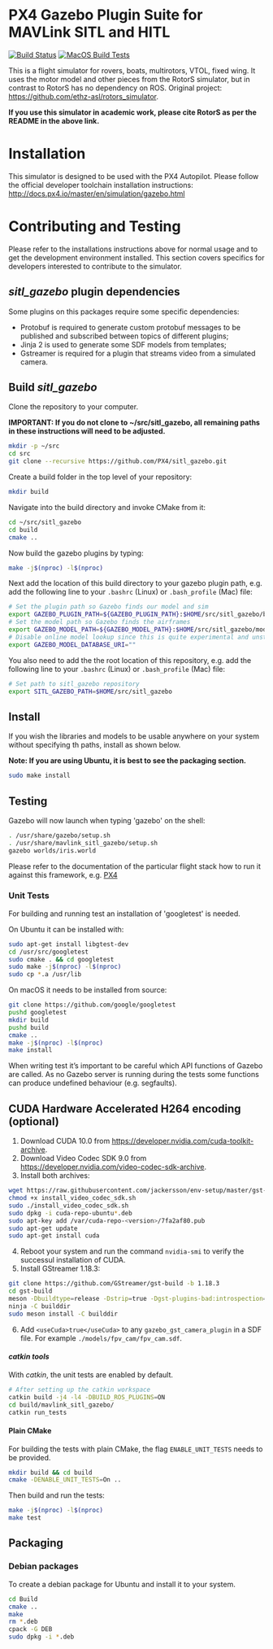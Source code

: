 # PX4 Gazebo Plugin Suite for MAVLink SITL and HITL

[![Build Status](https://github.com/PX4/sitl_gazebo/workflows/Build%20Tests/badge.svg)](https://github.com/PX4/sitl_gazebo/actions?query=workflow%3A%22Build+Tests%22) [![MacOS Build Tests](https://github.com/PX4/sitl_gazebo/workflows/MacOS%20Build%20Tests/badge.svg)](https://github.com/PX4/sitl_gazebo/actions?query=workflow%3A%22MacOS+Build+Tests%22) 

This is a flight simulator for rovers, boats, multirotors, VTOL, fixed wing. It uses the motor model and other pieces from the RotorS simulator, but in contrast to RotorS has no dependency on ROS. Original project: https://github.com/ethz-asl/rotors_simulator.

**If you use this simulator in academic work, please cite RotorS as per the README in the above link.**


# Installation

This simulator is designed to be used with the PX4 Autopilot. Please follow the official developer toolchain installation instructions:
http://docs.px4.io/master/en/simulation/gazebo.html

# Contributing and Testing

Please refer to the installations instructions above for normal usage and to get the development environment installed. This section covers specifics for developers interested to contribute to the simulator.

## *sitl_gazebo* plugin dependencies

Some plugins on this packages require some specific dependencies:

* Protobuf is required to generate custom protobuf messages to be published and subscribed between topics of different plugins;
* Jinja 2 is used to generate some SDF models from templates;
* Gstreamer is required for a plugin that streams video from a simulated camera.

## Build *sitl_gazebo*

Clone the repository to your computer.

**IMPORTANT: If you do not clone to ~/src/sitl_gazebo, all remaining paths in these instructions will need to be adjusted.**

```bash
mkdir -p ~/src
cd src
git clone --recursive https://github.com/PX4/sitl_gazebo.git
```

Create a build folder in the top level of your repository:

```bash
mkdir build
```

Navigate into the build directory and invoke CMake from it:

```bash
cd ~/src/sitl_gazebo
cd build
cmake ..
```

Now build the gazebo plugins by typing:

```bash
make -j$(nproc) -l$(nproc)
```

Next add the location of this build directory to your gazebo plugin path, e.g. add the following line to your `.bashrc` (Linux) or `.bash_profile` (Mac) file:

```bash
# Set the plugin path so Gazebo finds our model and sim
export GAZEBO_PLUGIN_PATH=${GAZEBO_PLUGIN_PATH}:$HOME/src/sitl_gazebo/build
# Set the model path so Gazebo finds the airframes
export GAZEBO_MODEL_PATH=${GAZEBO_MODEL_PATH}:$HOME/src/sitl_gazebo/models
# Disable online model lookup since this is quite experimental and unstable
export GAZEBO_MODEL_DATABASE_URI=""
```

You also need to add the the root location of this repository, e.g. add the following line to your `.bashrc` (Linux) or `.bash_profile` (Mac) file:

```bash
# Set path to sitl_gazebo repository
export SITL_GAZEBO_PATH=$HOME/src/sitl_gazebo
```

## Install

If you wish the libraries and models to be usable anywhere on your system without
specifying th paths, install as shown below.

**Note: If you are using Ubuntu, it is best to see the packaging section.**

```bash
sudo make install
```


## Testing

Gazebo will now launch when typing 'gazebo' on the shell:

```bash
. /usr/share/gazebo/setup.sh
. /usr/share/mavlink_sitl_gazebo/setup.sh
gazebo worlds/iris.world
```

Please refer to the documentation of the particular flight stack how to run it against this framework, e.g. [PX4](http://dev.px4.io/simulation-gazebo.html)


### Unit Tests

For building and running test an installation of 'googletest' is needed.

On Ubuntu it can be installed with:

```bash
sudo apt-get install libgtest-dev
cd /usr/src/googletest
sudo cmake . && cd googletest
sudo make -j$(nproc) -l$(nproc)
sudo cp *.a /usr/lib
```

On macOS it needs to be installed from source:

```bash
git clone https://github.com/google/googletest
pushd googletest
mkdir build
pushd build
cmake ..
make -j$(nproc) -l$(nproc)
make install
```

When writing test it’s important to be careful which API functions of Gazebo are called. As no Gazebo server is running during the tests some functions can produce undefined behaviour (e.g. segfaults).

## CUDA Hardware Accelerated H264 encoding (optional)

1. Download CUDA 10.0 from https://developer.nvidia.com/cuda-toolkit-archive.
2. Download Video Codec SDK 9.0 from https://developer.nvidia.com/video-codec-sdk-archive.
3. Install both archives:

```bash
wget https://raw.githubusercontent.com/jackersson/env-setup/master/gst-nvidia-docker/install_video_codec_sdk.sh
chmod +x install_video_codec_sdk.sh
sudo ./install_video_codec_sdk.sh
sudo dpkg -i cuda-repo-ubuntu*.deb
sudo apt-key add /var/cuda-repo-<version>/7fa2af80.pub
sudo apt-get update
sudo apt-get install cuda
```

4. Reboot your system and run the command `nvidia-smi` to verify the successul installation of CUDA.
5. Install GStreamer 1.18.3:

```bash
git clone https://github.com/GStreamer/gst-build -b 1.18.3
cd gst-build
meson -Dbuildtype=release -Dstrip=true -Dgst-plugins-bad:introspection=enabled -Dgst-plugins-bad:nvcodec=enabled builddir
ninja -C builddir
sudo meson install -C builddir
```

6. Add `<useCuda>true</useCuda>` to any `gazebo_gst_camera_plugin` in a SDF file. For example `./models/fpv_cam/fpv_cam.sdf`.

#### *catkin tools*

With *catkin*, the unit tests are enabled by default.

```bash
# After setting up the catkin workspace
catkin build -j4 -l4 -DBUILD_ROS_PLUGINS=ON
cd build/mavlink_sitl_gazebo/
catkin run_tests
```

#### Plain CMake

For building the tests with plain CMake, the flag `ENABLE_UNIT_TESTS` needs to be provided.

```bash
mkdir build && cd build
cmake -DENABLE_UNIT_TESTS=On ..
```

Then build and run the tests:

```bash
make -j$(nproc) -l$(nproc)
make test
```


## Packaging

### Debian packages

To create a debian package for Ubuntu and install it to your system.

```bash
cd Build
cmake ..
make
rm *.deb
cpack -G DEB
sudo dpkg -i *.deb
```
